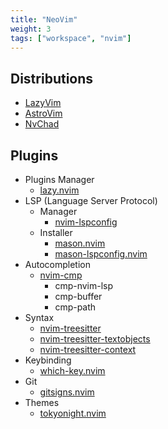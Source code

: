 ```yaml
---
title: "NeoVim"
weight: 3
tags: ["workspace", "nvim"]
---
```


## Distributions

- [LazyVim](https://www.lazyvim.org/)
- [AstroVim](https://astronvim.com/)
- [NvChad](https://nvchad.com/)

## Plugins

- Plugins Manager
  - [lazy.nvim](https://github.com/folke/lazy.nvim)
- LSP (Language Server Protocol)
  - Manager
    - [nvim-lspconfig](https://github.com/neovim/nvim-lspconfig)
  - Installer
    - [mason.nvim](https://github.com/williamboman/mason.nvim)
    - [mason-lspconfig.nvim](https://github.com/williamboman/mason-lspconfig.nvim)
- Autocompletion
  - [nvim-cmp](https://github.com/hrsh7th/nvim-cmp)
    - cmp-nvim-lsp
    - cmp-buffer
    - cmp-path
- Syntax
  - [nvim-treesitter](https://github.com/nvim-treesitter/nvim-treesitter)
  - [nvim-treesitter-textobjects](https://github.com/nvim-treesitter/nvim-treesitter-textobjects)
  - [nvim-treesitter-context](https://github.com/nvim-treesitter/nvim-treesitter-context)
- Keybinding
  - [which-key.nvim](https://github.com/folke/which-key.nvim)
- Git
  - [gitsigns.nvim](https://github.com/lewis6991/gitsigns.nvim)
- Themes
  - [tokyonight.nvim](https://github.com/folke/tokyonight.nvim)
